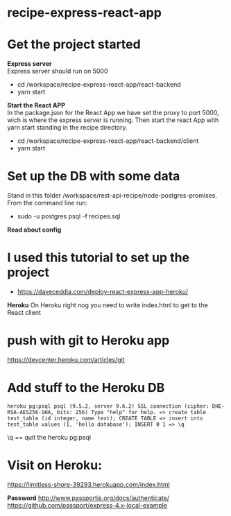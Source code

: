# recipe-express-react-app

# Get the project started


**Express server**  
Express server should run on 5000

- cd /workspace/recipe-express-react-app/react-backend
- yarn start

**Start the React APP**  
In the package.json for the React App we have set the proxy to port 5000, wich is where the express server is running. Then start the react App with yarn start standing in the recipe directory.

- cd /workspace/recipe-express-react-app/react-backend/client
- yarn start

# Set up the DB with some data

Stand in this folder /workspace/rest-api-recipe/node-postgres-promises.
From the command line run:

- sudo -u postgres psql -f recipes.sql

**Read about config**

# I used this tutorial to set up the project

- https://daveceddia.com/deploy-react-express-app-heroku/

**Heroku**
On Heroku right nog you need to write index.html to get to the React client

# push with git to Heroku app

https://devcenter.heroku.com/articles/git

# Add stuff to the Heroku DB

`heroku pg:psql psql (9.5.2, server 9.6.2) SSL connection (cipher: DHE-RSA-AES256-SHA, bits: 256) Type "help" for help. => create table test_table (id integer, name text); CREATE TABLE => insert into test_table values (1, 'hello database'); INSERT 0 1 => \q`

\q == quit the heroku pg:psql

# Visit on Heroku:

https://limitless-shore-39293.herokuapp.com/index.html

**Password**
http://www.passportjs.org/docs/authenticate/
https://github.com/passport/express-4.x-local-example
